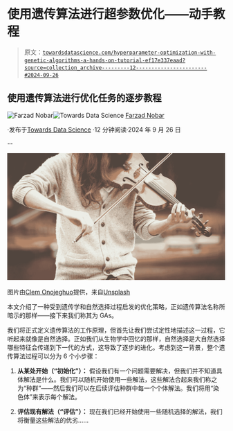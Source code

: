 # 使用遗传算法进行超参数优化——动手教程

> 原文：[`towardsdatascience.com/hyperparameter-optimization-with-genetic-algorithms-a-hands-on-tutorial-ef17e337eaad?source=collection_archive---------12-----------------------#2024-09-26`](https://towardsdatascience.com/hyperparameter-optimization-with-genetic-algorithms-a-hands-on-tutorial-ef17e337eaad?source=collection_archive---------12-----------------------#2024-09-26)

## 使用遗传算法进行优化任务的逐步教程

[](https://medium.com/@fmnobar?source=post_page---byline--ef17e337eaad--------------------------------)![Farzad Nobar](https://medium.com/@fmnobar?source=post_page---byline--ef17e337eaad--------------------------------)[](https://towardsdatascience.com/?source=post_page---byline--ef17e337eaad--------------------------------)![Towards Data Science](https://towardsdatascience.com/?source=post_page---byline--ef17e337eaad--------------------------------) [Farzad Nobar](https://medium.com/@fmnobar?source=post_page---byline--ef17e337eaad--------------------------------)

·发布于[Towards Data Science](https://towardsdatascience.com/?source=post_page---byline--ef17e337eaad--------------------------------) ·12 分钟阅读·2024 年 9 月 26 日

--

![](img/92cc1e4aec9bf115850038d3a2921897.png)

图片由[Clem Onojeghuo](https://unsplash.com/@clemono?utm_content=creditCopyText&utm_medium=referral&utm_source=unsplash)提供，来自[Unsplash](https://unsplash.com/photos/person-playing-brown-violin-Sgthj0HW6ec?utm_content=creditCopyText&utm_medium=referral&utm_source=unsplash)

本文介绍了一种受到遗传学和自然选择过程启发的优化策略，正如遗传算法名称所暗示的那样——接下来我们称其为 GAs。

我们将正式定义遗传算法的工作原理，但首先让我们尝试定性地描述这一过程，它听起来就像是自然选择。正如我们从生物学中回忆的那样，自然选择是大自然选择哪些特征会传递到下一代的方式，这导致了逐步的进化。考虑到这一背景，整个遗传算法过程可以分为 6 个小步骤：

1.  **从某处开始（“初始化”）：** 假设我们有一个问题需要解决，但我们并不知道具体解法是什么。我们可以随机开始使用一些解法，这些解法合起来我们称之为“种群”——然后我们可以在后续评估种群中每一个个体解法。我们将用“染色体”来表示每个解法。

1.  **评估现有解法（“评估”）：** 现在我们已经开始使用一些随机选择的解法，我们将衡量这些解法的优劣……
